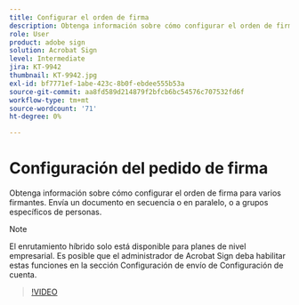 ```yaml
---
title: Configurar el orden de firma
description: Obtenga información sobre cómo configurar el orden de firma para varios firmantes
role: User
product: adobe sign
solution: Acrobat Sign
level: Intermediate
jira: KT-9942
thumbnail: KT-9942.jpg
exl-id: bf7771ef-1abe-423c-8b0f-ebdee555b53a
source-git-commit: aa8fd589d214879f2bfcb6bc54576c707532fd6f
workflow-type: tm+mt
source-wordcount: '71'
ht-degree: 0%

---
```


# Configuración del pedido de firma

Obtenga información sobre cómo configurar el orden de firma para varios firmantes. Envía un documento en secuencia o en paralelo, o a grupos específicos de personas.

>[!NOTE]
>
>El enrutamiento híbrido solo está disponible para planes de nivel empresarial. Es posible que el administrador de Acrobat Sign deba habilitar estas funciones en la sección Configuración de envío de Configuración de cuenta.

>[!VIDEO](https://video.tv.adobe.com/v/342249?quality=12&learn=on&hidetitle=true)
